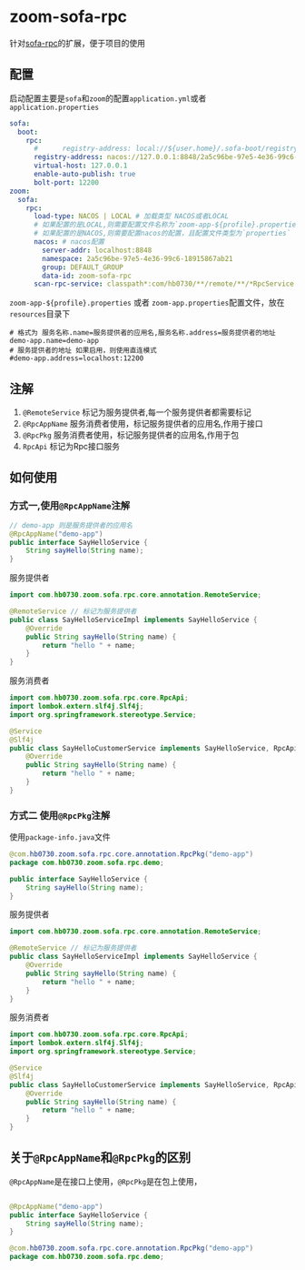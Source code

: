 # zoom-sofa-rpc

针对[sofa-rpc](https://github.com/sofastack/sofa-rpc)的扩展，便于项目的使用

## 配置

启动配置主要是`sofa`和`zoom`的配置`application.yml`或者`application.properties`

```yaml
sofa:
  boot:
    rpc:
      #      registry-address: local://${user.home}/.sofa-boot/registry/zoom.reg
      registry-address: nacos://127.0.0.1:8848/2a5c96be-97e5-4e36-99c6-18915867ab21
      virtual-host: 127.0.0.1
      enable-auto-publish: true
      bolt-port: 12200
zoom:
  sofa:
    rpc:
      load-type: NACOS | LOCAL # 加载类型 NACOS或者LOCAL
      # 如果配置的是LOCAL,则需要配置文件名称为`zoom-app-${profile}.properties` 或者 `zoom-app.properties`
      # 如果配置的是NACOS,则需要配置nacos的配置，且配置文件类型为`properties`
      nacos: # nacos配置
        server-addr: localhost:8848
        namespace: 2a5c96be-97e5-4e36-99c6-18915867ab21
        group: DEFAULT_GROUP
        data-id: zoom-sofa-rpc
      scan-rpc-service: classpath*:com/hb0730/**/remote/**/*RpcService.class # 扫描Rpc接口
```

`zoom-app-${profile}.properties` 或者 `zoom-app.properties`配置文件，放在`resources`目录下

```properties
# 格式为 服务名称.name=服务提供者的应用名,服务名称.address=服务提供者的地址
demo-app.name=demo-app
# 服务提供者的地址 如果启用，则使用直连模式
#demo-app.address=localhost:12200
```

## 注解

1. `@RemoteService` 标记为服务提供者,每一个服务提供者都需要标记
2. `@RpcAppName` 服务消费者使用，标记服务提供者的应用名,作用于接口
3. `@RpcPkg` 服务消费者使用，标记服务提供者的应用名,作用于包
4. `RpcApi` 标记为Rpc接口服务

## 如何使用

### 方式一,使用`@RpcAppName`注解

```java
// demo-app 则是服务提供者的应用名
@RpcAppName("demo-app")
public interface SayHelloService {
    String sayHello(String name);
}
```

服务提供者

```java
import com.hb0730.zoom.sofa.rpc.core.annotation.RemoteService;

@RemoteService // 标记为服务提供者
public class SayHelloServiceImpl implements SayHelloService {
    @Override
    public String sayHello(String name) {
        return "hello " + name;
    }
}
```

服务消费者

```java
import com.hb0730.zoom.sofa.rpc.core.RpcApi;
import lombok.extern.slf4j.Slf4j;
import org.springframework.stereotype.Service;

@Service
@Slf4j
public class SayHelloCustomerService implements SayHelloService, RpcApi {
    @Override
    public String sayHello(String name) {
        return "hello " + name;
    }
}
```

### 方式二 使用`@RpcPkg`注解

使用`package-info.java`文件

```java
@com.hb0730.zoom.sofa.rpc.core.annotation.RpcPkg("demo-app")
package com.hb0730.zoom.sofa.rpc.demo;
```

```java
public interface SayHelloService {
    String sayHello(String name);
}
```

服务提供者

```java
import com.hb0730.zoom.sofa.rpc.core.annotation.RemoteService;

@RemoteService // 标记为服务提供者
public class SayHelloServiceImpl implements SayHelloService {
    @Override
    public String sayHello(String name) {
        return "hello " + name;
    }
}
```

服务消费者

```java
import com.hb0730.zoom.sofa.rpc.core.RpcApi;
import lombok.extern.slf4j.Slf4j;
import org.springframework.stereotype.Service;

@Service
@Slf4j
public class SayHelloCustomerService implements SayHelloService, RpcApi {
    @Override
    public String sayHello(String name) {
        return "hello " + name;
    }
}
```

## 关于`@RpcAppName`和`@RpcPkg`的区别

`@RpcAppName`是在接口上使用，`@RpcPkg`是在包上使用，

```java

@RpcAppName("demo-app")
public interface SayHelloService {
    String sayHello(String name);
}
```

```java
@com.hb0730.zoom.sofa.rpc.core.annotation.RpcPkg("demo-app")
package com.hb0730.zoom.sofa.rpc.demo;
```


